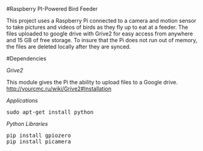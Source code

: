 #Raspberry PI-Powered Bird Feeder

This project uses a Raspberry Pi connected to a camera and motion sensor to take pictures and videos of birds as they fly up to eat at a feeder.
The files uploaded to google drive with Grive2 for easy access from anywhere and 15 GB of free storage.
To insure that the Pi does not run out of memory, the files are deleted locally after they are synced.



#Dependencies

*Grive2*

This module gives the Pi the ability to upload files to a Google drive.
http://yourcmc.ru/wiki/Grive2#Installation

*Applications*
<pre>
sudo apt-get install python
</pre>

*Python Libraries*
<pre>
pip install gpiozero
pip install picamera
</pre>
